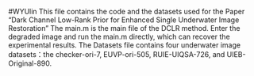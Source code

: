 #WYUlin
This file contains the code and the datasets used for the Paper “Dark Channel Low-Rank Prior for Enhanced Single Underwater Image Restoration”
The main.m is the main file of the DCLR method. Enter the degraded image and run the main.m directly, which can recover the experimental results.
The Datasets file contains four underwater image datasets：the checker-ori-7, EUVP-ori-505, RUIE-UIQSA-726, and UIEB-Original-890. 
